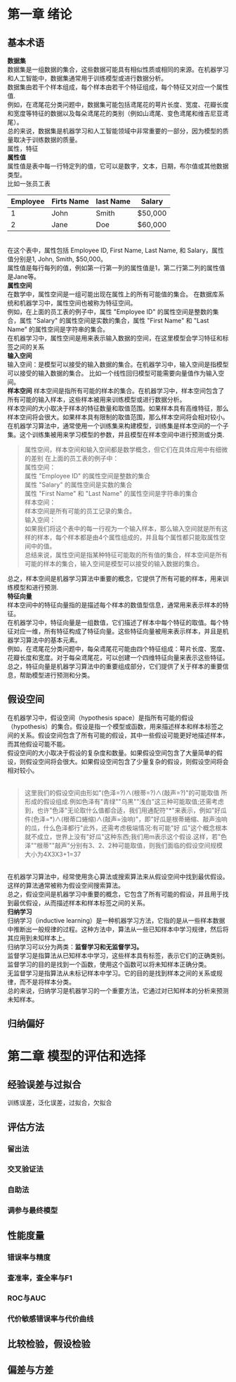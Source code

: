 <h1>第一章 绪论</h1>
<h2>基本术语</h2>
<strong>数据集</strong><br>
数据集是一组数据的集合，这些数据可能具有相似性质或相同的来源。在机器学习和人工智能中，数据集通常用于训练模型或进行数据分析。<br>
数据集由若干个样本组成，每个样本由若干个特征组成，每个特征又对应一个属性值.<br>
例如，在鸢尾花分类问题中，数据集可能包括鸢尾花的萼片长度、宽度、花瓣长度和宽度等特征的数据以及每朵鸢尾花的类别（例如山鸢尾、变色鸢尾和维吉尼亚鸢尾）。<br>
总的来说，数据集是机器学习和人工智能领域中非常重要的一部分，因为模型的质量取决于训练数据的质量。<br>
属性，特征<br>
<strong>属性值</strong><br>
属性值是表中每一行特定列的值，它可以是数字，文本，日期，布尔值或其他数据类型。<br>
比如一张员工表<br>

| Employee    | Firts Name  |last Name|Salary |
| ----------- | ----------- |---------|-------|
| 1           | John        |Smith    |$50,000|
| 2           | Jane        |Doe      |$60,000|
<br>
在这个表中，属性包括 Employee ID, First Name, Last Name, 和 Salary，属性值分别是1, John, Smith, $50,000。<br>
属性值是每行每列的值，例如第一行第一列的属性值是1，第二行第二列的属性值是Jane等。
<br>
<strong>属性空间</strong><br>
在数学中，属性空间是一组可能出现在属性上的所有可能值的集合。 在数据库系统和机器学习中，属性空间也被称为特征空间。<br>
例如，在上面的员工表的例子中，属性 "Employee ID" 的属性空间是整数的集合，属性 "Salary" 的属性空间是实数的集合，属性 "First Name" 和 "Last Name" 的属性空间是字符串的集合。<br>
在机器学习中，属性空间是用来表示输入数据的空间，在这里模型会学习特征和标签之间的关系<br>
<strong>输入空间</strong><br>
输入空间：是模型可以接受的输入数据的集合。在机器学习中，输入空间是指模型可以接受的输入数据的集合。 比如一个线性回归模型可能需要向量值作为输入空间。<br>
<strong>样本空间</strong>
样本空间是指所有可能的样本的集合。在机器学习中，样本空间包含了所有可能的输入样本，这些样本被用来训练模型或进行数据分析。<br>
样本空间的大小取决于样本的特征数量和取值范围。如果样本具有高维特征，那么样本空间将会很大。如果样本具有限制的取值范围，那么样本空间将会相对较小。<br>
在机器学习算法中，通常使用一个训练集来构建模型，训练集是样本空间的一个子集。这个训练集被用来学习模型的参数，并且模型在样本空间中进行预测或分类.<br>

>属性空间，样本空间和输入空间都是数学概念，但它们在具体应用中有细微的差别
在上面的员工表的例子中：<br>
属性空间：<br>
属性 "Employee ID" 的属性空间是整数的集合<br>
属性 "Salary" 的属性空间是实数的集合<br>
属性 "First Name" 和 "Last Name" 的属性空间是字符串的集合<br>
样本空间：<br>
样本空间是所有可能的员工记录的集合。<br>
输入空间：<br>
如果我们将这个表中的每一行视为一个输入样本，那么输入空间就是所有这样的样本，每个样本都是由4个属性组成的，并且每个属性都只能取属性空间中的值。<br>
总结来说，属性空间是指某种特征可能取的所有值的集合，样本空间是所有可能的样本的集合，输入空间是模型可以接受的输入数据的集合。<br>

总之，样本空间是机器学习算法中重要的概念，它提供了所有可能的样本，用来训练模型和进行预测.<br>
<strong>特征向量</strong><br>
样本空间中的特征向量指的是描述每个样本的数值型信息，通常用来表示样本的特征。<br>
在机器学习中，特征向量是一组数值，它们描述了样本中每个特征的取值。每个特征对应一维，所有特征构成了特征向量。这些特征向量被用来表示样本，并且是机器学习算法中的基本元素。<br>
例如，在鸢尾花分类问题中，每朵鸢尾花可能由四个特征组成：萼片长度、宽度、花瓣长度和宽度。对于每朵鸢尾花，可以创建一个四维特征向量来表示这些特征。<br>
总之，特征向量是机器学习算法中的重要组成部分，它们提供了关于样本的重要信息，帮助模型进行预测和分类。<br>
<h2>假设空间</h2>
在机器学习中，假设空间（hypothesis space）是指所有可能的假设（hypothesis）的集合。假设是指一个模型或函数，用来描述样本和样本标签之间的关系。假设空间包含了所有可能的假设，其中一些假设可能更好地描述样本，而其他假设可能不能。<br>
假设空间的大小取决于假设的复杂度和数量。如果假设空间包含了大量简单的假设，则假设空间将会很大。如果假设空间包含了少量复杂的假设，则假设空间将会相对较小。<br>
<br>

>这里我们的假设空间由形如"(色泽=?)$\wedge$(根蒂=?)$\wedge$(敲声=?)"的可能取值
所形成的假设组成.例如色泽有"青绿""乌黑""浅白"这三种可能取值;还需考虑到，也许"色泽"无论取什么值都合适，我们用通配符"\*"来表示，例如"好瓜件(色泽=*)$\wedge$(根蒂口蜷缩)$\wedge$(敲声=浊响)"，即"好瓜是根蒂蜷缩、敲声浊响的瓜，什么色泽都行"此外，还需考虑极端情况:有可能"好
瓜"这个概念根本就不成立，世界上没有"好瓜"这种东西;我们用m表示这个假设.这样，若"色泽""根蒂""敲声"分别有3、2、2种可能取值，则我们面临的假设空间规模大小为4X3X3+1=37

<br>
在机器学习算法中，经常使用贪心算法或搜索算法来从假设空间中找到最优假设。这样的算法通常被称为假设空间搜索算法。<br>
总之，假设空间是机器学习中重要的概念，它包含了所有可能的假设，并且用于找到最优假设，从而描述样本和样本标签之间的关系。<br>
<strong>归纳学习</strong><br>
归纳学习（inductive learning）是一种机器学习方法，它指的是从一些样本数据中推断出一般规律的过程。这种方法中，算法从一些已知样本中学习规律，然后将其应用到未知样本上。<br>
归纳学习可以分为两类：<b>监督学习和无监督学习。</b><br>
监督学习是指算法从已知样本中学习，这些样本具有标签，表示它们的正确类别。监督学习的目的是找到一个函数，使用这个函数可以将未知样本正确分类。<br>
无监督学习是指算法从未标记样本中学习。它的目的是找到样本之间的关系或规律，而不是将样本分类。<br>
总的来说，归纳学习是机器学习的一个重要方法，它通过对已知样本的分析来预测未知样本。<br>

<h2>归纳偏好</h2>


<h1>第二章 模型的评估和选择</h1>
<h2>经验误差与过拟合</h2>
训练误差，泛化误差，过拟合，欠拟合
<h2>评估方法</h2>
<h3>留出法</h3>
<h3>交叉验证法</h3>
<h3>自助法</h3>
<h3>调参与最终模型</h3>
<h2>性能度量</h2>
<h3>错误率与精度</h3>
<h3>查准率，查全率与F1</h3>
<h3>ROC与AUC</h3>
<h3>代价敏感错误率与代价曲线</h4>
<h2>比较检验，假设检验
<h2>偏差与方差

